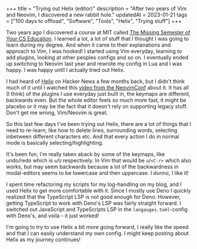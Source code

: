 +++
title = "Trying out Helix (editor)"
description = "After two years of Vim and Neovim, I discovered a new rabbit hole."
updatedAt = 2023-01-21
tags = ["100 days to offload", "Software", "Tools", "Helix", "Trying stuff"]
+++

Two years ago I discovered a course at MIT called [The Missing Semester of Your
CS Education][m_mit]. I learned a lot, a lot of stuff that I thought I was going
to learn during my degree. And when it came to their explanations and approach
to Vim, I was hooked! I started using Vim everyday, learning to add plugins,
looking at other peoples configs and so on. I eventually ended up switching to
Neovim last year and rewrote my config in Lua and I was happy. I was happy until
I actually tried out Helix.

I had heard of [Helix][helix] on Hacker News a few months back, but I didn't
think much of it until I watched this [video from the NeovimConf][neovim_vid]
about it. It has all (I think) of the plugins I use everyday just built in, the
keymaps are different, backwards even. But the whole editor feels so much more
fast, it might be placebo or it may be the fact that it doesn't rely on
supporting legacy stuff. Don't get me wrong, Vim/Neovim is great.

So this last few days I've been trying out Helix, there are a lot of things that
I need to re-learn, like how to delete lines, surrounding words, selecting
inbetween different characters etc. And that every action I do in normal mode is
basically selecting/highlighting.

It's been fun, I'm really taken aback by some of the keymaps, like undo/redo
which is `u`/`U` respectively. In Vim that would be `u`/`<C-r>` which also
works, but may seem backwards because a lot of the backwardness in modal-editors
seems to be lowercase and then uppercase. I dunno, I like it!

I spent time refactoring my scripts for my log-handling on my blog, and I used
Helix to get more comfortable with it. Since I mostly use Deno I quickly
realized that the TypeScript LSP is not good enough for Deno. However, getting
TypeScript to work with Deno's LSP was fairly straight forward. I switched out
JavaScript and TypeScripts LSP in the `langauges.toml`-config with Deno's, and
voila - it just worked!

I'm going to try to use Helix a bit more going forward, I really like the speed
and that I can easily understand my own config. I might keep posting about Helix
as my journey continues!

[m_mit]: https://missing.csail.mit.edu/
[helix]: https://helix-editor.com/
[neovim_vid]: https://youtu.be/tGYvUXYN-c0
